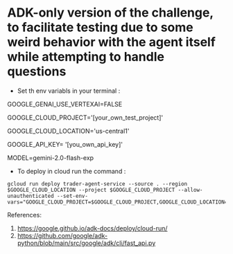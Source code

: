 # ADK-only version of the challenge, to facilitate testing due to some weird behavior with the agent itself while attempting to handle questions


- Set  th env variabls in your terminal : 

GOOGLE_GENAI_USE_VERTEXAI=FALSE

GOOGLE_CLOUD_PROJECT='[your_own_test_project]'

GOOGLE_CLOUD_LOCATION='us-central1'

GOOGLE_API_KEY= '[you_own_api_key]'

MODEL=gemini-2.0-flash-exp

- To deploy in cloud run the command : 

```
gcloud run deploy trader-agent-service --source . --region $GOOGLE_CLOUD_LOCATION --project $GOOGLE_CLOUD_PROJECT --allow-unauthenticated --set-env-vars="GOOGLE_CLOUD_PROJECT=$GOOGLE_CLOUD_PROJECT,GOOGLE_CLOUD_LOCATION=$GOOGLE_CLOUD_LOCATION,GOOGLE_GENAI_USE_VERTEXAI=$GOOGLE_GENAI_USE_VERTEXAI,MODEL=$MODEL,GOOGLE_API_KEY=$GOOGLE_API_KEY"
```

References: 

1. https://google.github.io/adk-docs/deploy/cloud-run/
2. https://github.com/google/adk-python/blob/main/src/google/adk/cli/fast_api.py